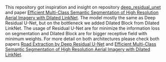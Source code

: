 This repository got inspiration and insight on repository [deep_residual_unet](https://github.com/DuFanXin/deep_residual_unet) and paper [Efficient Multi-Class Semantic Segmentation of High Resolution Aerial Imagery with Dilated LinkNet](https://ieeexplore.ieee.org/document/8900281). The model mostly the same as Deep Residual U-Net, but on the bottleneck we added Dilated Block from Dilated LinkNet. The usage of Residual U-Net are for minimize the information loss on segmentation and Dilated Block are for bigger receptive field with minimum weights. For more detail on both architectures please check both papers [Road Extraction by Deep Residual U-Net](https://arxiv.org/abs/1711.10684) and [Efficient Multi-Class Semantic Segmentation of High Resolution Aerial Imagery with Dilated LinkNet](https://ieeexplore.ieee.org/document/8900281). 
